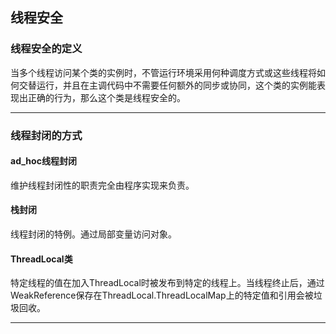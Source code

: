 ## 线程安全

### 线程安全的定义
当多个线程访问某个类的实例时，不管运行环境采用何种调度方式或这些线程将如何交替运行，并且在主调代码中不需要任何额外的同步或协同，这个类的实例能表现出正确的行为，那么这个类是线程安全的。
***

### 线程封闭的方式
#### ad_hoc线程封闭
维护线程封闭性的职责完全由程序实现来负责。
#### 栈封闭
线程封闭的特例。通过局部变量访问对象。
#### ThreadLocal类
特定线程的值在加入ThreadLocal时被发布到特定的线程上。当线程终止后，通过WeakReference保存在ThreadLocal.ThreadLocalMap上的特定值和引用会被垃圾回收。
***
